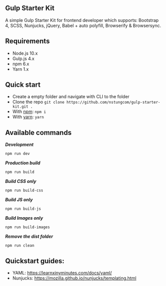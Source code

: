 ## Gulp Starter Kit
A simple Gulp Starter Kit for frontend developer which supports: Bootstrap 4, SCSS, Nunjucks, jQuery, Babel + auto polyfill, Browserify & Browsersync.

## Requirements
- Node.js 10.x
- Gulp.js 4.x
- npm 6.x
- Yarn 1.x

## Quick start
- Create a empty folder and navigate with CLI to the folder
- Clone the repo `git clone https://github.com/nstungcom/gulp-starter-kit.git .`
- With [npm](https://www.npmjs.com/): `npm i`
- With [yarn](https://yarnpkg.com/): `yarn`

## Available commands

***Development***
```
npm run dev
```

***Production build***
```
npm run build
```

***Build CSS only***
```
npm run build-css
```

***Build JS only***
```
npm run build-js
```

***Build Images only***
```
npm run build-images
```

***Remove the dist folder***
```
npm run clean
```

## Quickstart guides:
- YAML: https://learnxinyminutes.com/docs/yaml/
- Nunjucks: https://mozilla.github.io/nunjucks/templating.html
